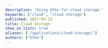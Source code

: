 ```yaml
---
description: 'Using Utho for cloud storage.'
keywords: ["cloud", "cloud storage"]
published: 2017-05-23
title: Cloud Storage
show_in_lists: true
aliases: ['/applications/cloud-storage/']
authors: ["Utho"]
---
```


